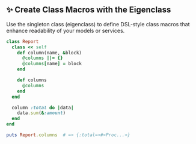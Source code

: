 ## ✨ Create Class Macros with the Eigenclass
Use the singleton class (eigenclass) to define DSL‑style class macros that enhance readability of your models or services.

```ruby
class Report
  class << self
    def column(name, &block)
      @columns ||= {}
      @columns[name] = block
    end

    def columns
      @columns
    end
  end

  column :total do |data|
    data.sum(&:amount)
  end
end

puts Report.columns  # => {:total=>#<Proc...>}
```